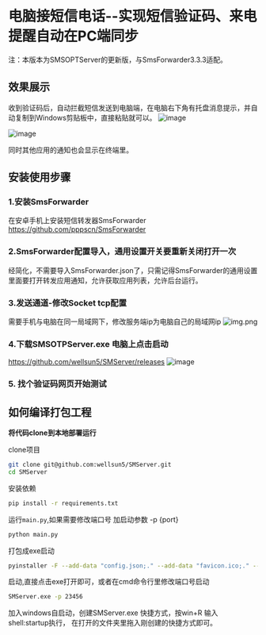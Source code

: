 # 电脑接短信电话--实现短信验证码、来电提醒自动在PC端同步
注：本版本为SMSOPTServer的更新版，与SmsForwarder3.3.3适配。

## 效果展示

收到验证码后，自动拦截短信发送到电脑端，在电脑右下角有托盘消息提示，并自动复制到Windows剪贴板中，直接粘贴就可以。
![image](https://github.com/user-attachments/assets/88a51b44-0077-484e-968f-5a383ba102fd)

![image](https://github.com/user-attachments/assets/586f9608-cd40-40ed-9a6a-9e40d60b54bd)

同时其他应用的通知也会显示在终端里。


## 安装使用步骤

### 1.安装SmsForwarder

在安卓手机上安装短信转发器SmsForwarder
https://github.com/pppscn/SmsForwarder

### 2.SmsForwarder配置导入，通用设置开关要重新关闭打开一次
经简化，不需要导入SmsForwarder.json了，只需记得SmsForwarder的通用设置里面要打开转发应用通知，允许获取应用列表，允许后台运行。

### 3.发送通道-修改Socket tcp配置

需要手机与电脑在同一局域网下，修改服务端ip为电脑自己的局域网ip
![img.png](README.assets/img4.png)

### 4.下载SMSOTPServer.exe 电脑上点击启动
https://github.com/wellsun5/SMServer/releases
![image](https://github.com/user-attachments/assets/0be44a1d-ddc7-4812-bb08-182add39778b)


### 5. 找个验证码网页开始测试


## 如何编译打包工程

**将代码clone到本地部署运行**

clone项目

```bash
git clone git@github.com:wellsun5/SMServer.git
cd SMServer
```

安装依赖

```bash
pip install -r requirements.txt
```

运行`main.py`,如果需要修改端口号 加启动参数 -p {port}

```bash
python main.py
```

打包成exe启动

```bash
pyinstaller -F --add-data "config.json;." --add-data "favicon.ico;." --icon="favicon.ico" --name="SMServer" main.py
```
启动,直接点击exe打开即可，或者在cmd命令行里修改端口号启动 
```bash
SMServer.exe -p 23456
```
加入windows自启动，创建SMServer.exe 快捷方式，按win+R 输入shell:startup执行， 在打开的文件夹里拖入刚创建的快捷方式即可。





